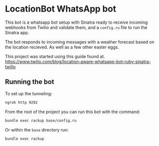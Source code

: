 # LocationBot WhatsApp bot

This bot is a whatsapp bot setup with Sinatra ready to receive incoming webhooks from Twilio and validate them, and a `config.ru` file to run the Sinatra app.

The bot responds to incoming messages with a weather forecast based on the location recieved. As well as a few other easter eggs.

This project was started using this guide found at.
 https://www.twilio.com/blog/location-aware-whatsapp-bot-ruby-sinatra-twilio

## Running the bot

To set up the tunneling:

```bash
ngrok http 9292
```

From the root of the project you can run this bot with the command:

```bash
bundle exec rackup base/config.ru
```

Or within the `base` directory run:

```bash
bundle exec rackup
```